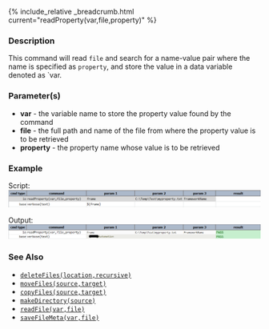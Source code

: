 {% include_relative _breadcrumb.html current="readProperty(var,file,property)" %}


### Description
This command will read `file` and search for a name-value pair where the name is specified as `property`, and store the
value in a data variable denoted as `var.
    

### Parameter(s)
- **var** \- the variable name to store the property value found by the command
- **file** \- the full path and name of the file from where the property value is to be retrieved
- **property** \- the property name whose value is to be retrieved


### Example
Script:<br/>
![script](image/readProperty_01.png)

Output:<br/>
![output](image/readProperty_02.png)


### See Also
- [`deleteFiles(location,recursive)`](deleteFiles(location,recursive))
- [`moveFiles(source,target)`](moveFiles(source,target))
- [`copyFiles(source,target)`](copyFiles(source,target))
- [`makeDirectory(source)`](makeDirectory(source))
- [`readFile(var,file)`](readFile(var,file))
- [`saveFileMeta(var,file)`](saveFileMeta(var,file))
